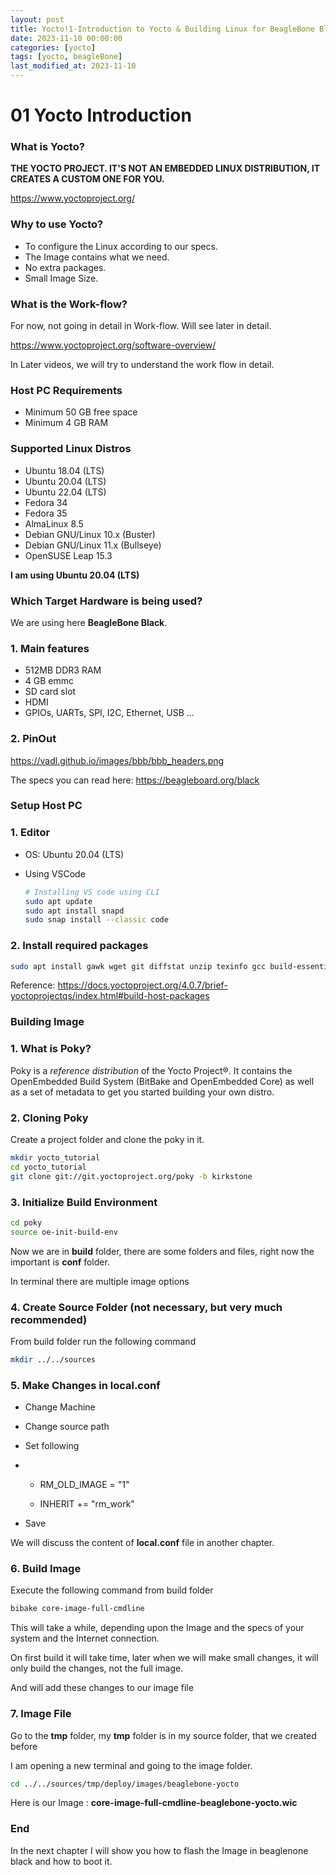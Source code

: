 ```yaml
---
layout: post
title: Yocto!1-Introduction to Yocto & Building Linux for BeagleBone Black
date: 2023-11-10 00:00:00
categories: [yocto]
tags: [yocto, beagleBone]
last_modified_at: 2023-11-10
---
```



# 01 Yocto Introduction

### What is Yocto?

**THE YOCTO PROJECT.  IT'S NOT AN EMBEDDED LINUX DISTRIBUTION, IT CREATES A CUSTOM ONE FOR YOU.**

https://www.yoctoproject.org/

### Why to use Yocto?

* To configure the Linux according to our specs. 
* The Image contains what we need.
*  No extra packages. 
* Small Image Size.

### What is the  Work-flow?

For now, not going in detail in Work-flow. Will see later in detail.

https://www.yoctoproject.org/software-overview/

In Later videos, we will try to understand the work flow in detail.

### Host PC Requirements

* Minimum 50 GB free space
* Minimum 4 GB RAM

### Supported Linux Distros

- Ubuntu 18.04 (LTS)
- Ubuntu 20.04 (LTS)
- Ubuntu 22.04 (LTS)
- Fedora 34
- Fedora 35
- AlmaLinux 8.5
- Debian GNU/Linux 10.x (Buster)
- Debian GNU/Linux 11.x (Bullseye)
- OpenSUSE Leap 15.3

**I am using Ubuntu 20.04 (LTS)**

### Which Target Hardware is being used?

We are using here **BeagleBone Black**.

### 1. Main features

* 512MB DDR3 RAM
* 4 GB emmc
* SD card slot
* HDMI
* GPIOs, UARTs, SPI, I2C, Ethernet, USB ... 

### 2. PinOut

https://vadl.github.io/images/bbb/bbb_headers.png

The specs you can read here:
https://beagleboard.org/black

### Setup Host PC

### 1. Editor

* OS: Ubuntu 20.04 (LTS)

* Using VSCode

  ```bash
  # Installing VS code using CLI
  sudo apt update
  sudo apt install snapd
  sudo snap install --classic code
  ```

### 2. Install required packages

```bash
sudo apt install gawk wget git diffstat unzip texinfo gcc build-essential chrpath socat cpio python3 python3-pip python3-pexpect xz-utils debianutils iputils-ping python3-git python3-jinja2 libegl1-mesa libsdl1.2-dev pylint3 xterm python3-subunit mesa-common-dev zstd liblz4-tool

```

Reference: https://docs.yoctoproject.org/4.0.7/brief-yoctoprojectqs/index.html#build-host-packages



### Building Image

### 1. What is Poky?

Poky is a *reference distribution* of the Yocto Project®. It contains the OpenEmbedded Build System (BitBake and OpenEmbedded Core) as well as a set of metadata to get you started building your own distro. 

### 2. Cloning Poky

Create a project folder and clone the poky in it.

```bash
mkdir yocto_tutorial
cd yocto_tutorial
git clone git://git.yoctoproject.org/poky -b kirkstone
```

### 3. Initialize Build Environment

```bash
cd poky
source oe-init-build-env
```

Now we are in **build** folder, there are some folders and files, right now the important is **conf** folder.

In terminal there are multiple image options

### 4. Create Source Folder (not necessary, but very much recommended)

From build folder run the following command

```bash
mkdir ../../sources
```

### 5. Make Changes in local.conf

* Change Machine

* Change source path

* Set following

* * RM_OLD_IMAGE = "1"

  * INHERIT += "rm_work"

* Save

We will discuss the content of **local.conf** file  in another chapter.

### 6. Build Image

Execute the following command from build folder

```bash
bibake core-image-full-cmdline
```

This will take a while, depending upon the Image and the specs of your system and the Internet connection.

On first build it will take time, later when we will make small changes, it will only build the changes, not the full image.

And will add these changes to our image file

### 7. Image File

Go to the **tmp** folder, my **tmp** folder is in my source folder, that we created before

I am opening a new terminal and going to the image folder.

```bash
cd ../../sources/tmp/deploy/images/beaglebone-yocto
```

Here is our Image : **core-image-full-cmdline-beaglebone-yocto.wic**

### End

In the next chapter I will show you how to flash the Image in beaglenone black and how to boot it.
